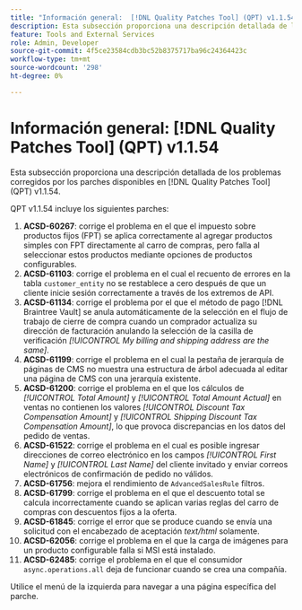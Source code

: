 ```yaml
---
title: "Información general:  [!DNL Quality Patches Tool] (QPT) v1.1.54"
description: Esta subsección proporciona una descripción detallada de los problemas corregidos por los parches disponibles en  [!DNL Quality Patches Tool] (QPT) v1.1.54.
feature: Tools and External Services
role: Admin, Developer
source-git-commit: 4f5ce23584cdb3bc52b8375717ba96c24364423c
workflow-type: tm+mt
source-wordcount: '298'
ht-degree: 0%

---
```


# Información general: [!DNL Quality Patches Tool] (QPT) v1.1.54

Esta subsección proporciona una descripción detallada de los problemas corregidos por los parches disponibles en [!DNL Quality Patches Tool] (QPT) v1.1.54.

QPT v1.1.54 incluye los siguientes parches:

1. **ACSD-60267**: corrige el problema en el que el impuesto sobre productos fijos (FPT) se aplica correctamente al agregar productos simples con FPT directamente al carro de compras, pero falla al seleccionar estos productos mediante opciones de productos configurables.
1. **ACSD-61103**: corrige el problema en el cual el recuento de errores en la tabla `customer_entity` no se restablece a cero después de que un cliente inicie sesión correctamente a través de los extremos de API.
1. **ACSD-61134**: corrige el problema por el que el método de pago [!DNL Braintree Vault] se anula automáticamente de la selección en el flujo de trabajo de cierre de compra cuando un comprador actualiza su dirección de facturación anulando la selección de la casilla de verificación *[!UICONTROL My billing and shipping address are the same]*.
1. **ACSD-61199**: corrige el problema en el cual la pestaña de jerarquía de páginas de CMS no muestra una estructura de árbol adecuada al editar una página de CMS con una jerarquía existente.
1. **ACSD-61200**: corrige el problema en el que los cálculos de *[!UICONTROL Total Amount]* y *[!UICONTROL Total Amount Actual]* en ventas no contienen los valores *[!UICONTROL Discount Tax Compensation Amount]* y *[!UICONTROL Shipping Discount Tax Compensation Amount]*, lo que provoca discrepancias en los datos del pedido de ventas.
1. **ACSD-61522**: corrige el problema en el cual es posible ingresar direcciones de correo electrónico en los campos *[!UICONTROL First Name]* y *[!UICONTROL Last Name]* del cliente invitado y enviar correos electrónicos de confirmación de pedido no válidos.
1. **ACSD-61756**: mejora el rendimiento de `AdvancedSalesRule` filtros.
1. **ACSD-61799**: corrige el problema en el que el descuento total se calcula incorrectamente cuando se aplican varias reglas del carro de compras con descuentos fijos a la oferta.
1. **ACSD-61845**: corrige el error que se produce cuando se envía una solicitud con el encabezado de aceptación *text/html* solamente.
1. **ACSD-62056**: corrige el problema en el que la carga de imágenes para un producto configurable falla si MSI está instalado.
1. **ACSD-62485**: corrige el problema en el que el consumidor `async.operations.all` deja de funcionar cuando se crea una compañía.

Utilice el menú de la izquierda para navegar a una página específica del parche.
